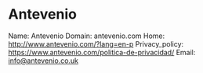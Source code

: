 
# Antevenio

Name: Antevenio
Domain: antevenio.com
Home: http://www.antevenio.com/?lang=en-p
Privacy_policy: https://www.antevenio.com/politica-de-privacidad/
Email: info@antevenio.co.uk
